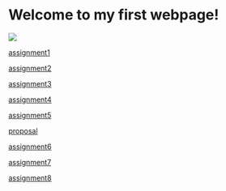 # Welcome to my first webpage!

<img src="https://avatars1.githubusercontent.com/u/71982124?s=460&u=245e047f8f5db636ba90073ab0a6a4c2c4b8bf4d&v=4" />

[assignment1](https://github.com/chuqing-1996/chuqing-1996.github.io/tree/main/assignments/assignment1) 

[assignment2](https://chuqing-1996.github.io/airtable/)

[assignment3](https://chuqing-1996.github.io/assign3/)

[assignment4]()

[assignment5]()

[proposal](https://chuqing-1996.github.io/proposal)

[assignment6]()

[assignment7](https://chuqing-1996.github.io/chuqing-assignment7/)

[assignment8]()

